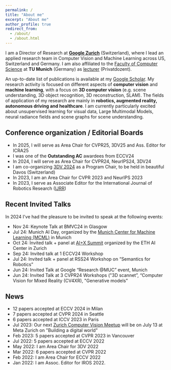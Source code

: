```yaml
---
permalink: /
title: "About me"
excerpt: "About me"
author_profile: true
redirect_from: 
  - /about/
  - /about.html
---
```


I am a Director of Research at **[Google Zurich](https://research.google/people/FedericoTombari/)** (Switzerland), where I lead an applied research team in Computer Vision and Machine Learning across US, Switzerland and Germany. I am also affiliated to the [Faculty of Computer Science](https://www.in.tum.de/startseite/) at **TU Munich** (Germany) as [lecturer](https://www.in.tum.de/campar/members/senior-research-scientists/federico-tombari/) (Privatdozent). 

An up-to-date list of publications is available at my [Google Scholar](https://scholar.google.de/citations?user=TFsE4BIAAAAJ&hl=en). My research activity is focused on different aspects of **computer vision** and **machine learning**, with a focus on **3D computer vision** (e.g. scene understanding, 3D object recognition, 3D reconstruction, SLAM). The fields of application of my research are mainly in **robotics, augmented reality, autonomous driving and healthcare**. I am currently particularly excited about unsupervised learning for visual data, Large Multimodal Models, neural radiance fields and scene graphs for scene understanding. 

## Conference organization / Editorial Boards

* In 2025, I will serve as Area Chair for CVPR25, 3DV25 and Ass. Editor for ICRA25
* I was one of the **Outstanding AC** awardees from ECCV24 
* In 2024, I will serve as Area Chair for CVPR24, NeurIPS24, 3DV24
* I am co-organizing [3DV 2024](https://3dvconf.github.io/2024/) as a Program Chair, to be held in beautiful Davos (Switzerland) 
* In 2023, I am an Area Chair for CVPR 2023 and NeurIPS 2023
* In 2023, I serve as Associate Editor for the International Journal of Robotics Research ([IJRR](https://journals.sagepub.com/home/ijr))

## Recent Invited Talks 

In 2024 I've had the pleasure to be invited to speak at the following events:

* Nov 24: Keynote Talk at BMVC24 in Glasgow
* Jul 24: Munich AI Day, organized by the [Munich Center for Machine Learning (MCML)](https://mcml.ai/) in Munich
* Oct 24: Invited talk + panel at [AI+X Summit](https://www.plusx.ai/) organized by the ETH AI Center in Zurich
* Sep 24: Invited talk at 1 ECCV24 Workshop
* Jul 24: Invited talk + panel at RSS24 Workshop on “Semantics for Robotics”
* Jun 24: Invited Talk at Google “Research @MUC” event, Munich
* Jun 24: Invited Talk at 3 CVPR24 Workshops ("3D scannet”, “Computer Vision for Mixed Reality (CV4XR), "Generative models"


## News

* 12 papers accepted at ECCV 2024 in Milan
* 7 papers accepted at CVPR 2024 in Seattle
* 6 papers accepted at ICCV 2023 in Paris
* Jul 2023: Our next [Zurich Computer Vision Meetup](https://www.meetup.com/computervisionzurich/events/294328111/) will be on July 13 at Meta Zurich on "Building a digital world" 
* Feb 2023: 5 papers accepted at CVPR 2023 in Vancouver
* Jul 2022: 5 papers accepted at ECCV 2022
* May 2022: I am Area Chair for 3DV 2022
* Mar 2022: 6 papers accepted at CVPR 2022
* Feb 2022: I am Area Chair for ECCV 2022
* Jan 2022: I am Assoc. Editor for IROS 2022. 


